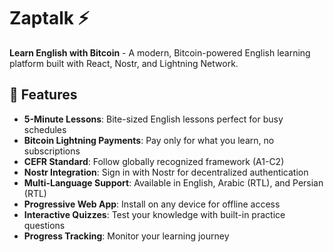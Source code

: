 # Zaptalk ⚡

**Learn English with Bitcoin** - A modern, Bitcoin-powered English learning platform built with React, Nostr, and Lightning Network.

## 🌟 Features

- **5-Minute Lessons**: Bite-sized English lessons perfect for busy schedules
- **Bitcoin Lightning Payments**: Pay only for what you learn, no subscriptions
- **CEFR Standard**: Follow globally recognized framework (A1-C2)
- **Nostr Integration**: Sign in with Nostr for decentralized authentication
- **Multi-Language Support**: Available in English, Arabic (RTL), and Persian (RTL)
- **Progressive Web App**: Install on any device for offline access
- **Interactive Quizzes**: Test your knowledge with built-in practice questions
- **Progress Tracking**: Monitor your learning journey

